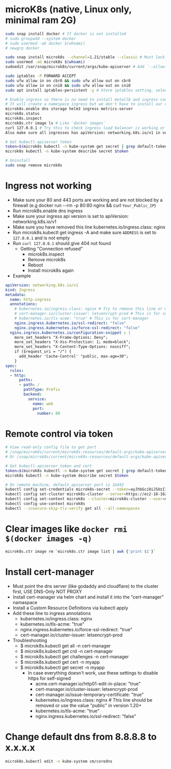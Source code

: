 microK8s (native, Linux only, minimal ram 2G)
=====
```sh
sudo snap install docker # If docker is not installed
# sudo groupadd --system docker
# sudo usermod -aG docker $(whoami)
# newgrp docker

sudo snap install microk8s --channel=1.21/stable --classic # Must lock the version number in case it upgrades itself
sudo usermod -aG microk8s $(whoami)
sudoedit /var/snap/microk8s/current/args/kube-apiserver # Add `--allow-privileged` && microk8s.stop && microk8s.start

sudo iptables -P FORWARD ACCEPT
sudo ufw allow in on cbr0 && sudo ufw allow out on cbr0
sudo ufw allow in on cni0 && sudo ufw allow out on cni0
sudo apt install iptables-persistent -y # Store iptables setting, select "Yes" when installing

# Enable ingress so there is no need to install metallb and ingress controller
# It will create a namespace ingress but we don't have to install our cluster into this namespace
microk8s.enable dns storage helm3 ingress metrics-server
microk8s.status
microk8s.inspect
microk8s.ctr image ls # Like `docker images`
curl 127.0.0.1 # Try this to check ingress load balancer is working or not
Also make sure all ingresses has apiVersion: networking.k8s.io/v1 in version 1.20+

# Get kubectl-apiserver token
token=$(microk8s kubectl -n kube-system get secret | grep default-token | cut -d " " -f1)
microk8s kubectl -n kube-system describe secret $token

# Uninstall
sudo snap remove microk8s
```

Ingress not working
=====
* Make sure your 80 and 443 ports are working and are not blocked by a firewall (e.g docker run --rm -p 80:80 nginx && curl `Your_Public_IP`)
* Run microk8s.enable dns ingress
* Make sure your ingress api version is set to apiVersion: networking.k8s.io/v1
* Make sure you have removed this line kubernetes.io/ingress.class: nginx
* Run microk8s.kubectl get ingress -A and make sure `ADDRESS` is set to `127.0.0.1` and is not empty
* Run `curl 127.0.0.1` should give 404 not found
  * Getting "Connection refused"
    * microk8s.inspect
    * Remove microk8s
    * Reboot
    * Install microk8s again
* Example
```yaml
apiVersion: networking.k8s.io/v1
kind: Ingress
metadata:
  name: http-ingress
  annotations:
    # kubernetes.io/ingress.class: nginx # Try to remove this line or maybe set it to "public"
    # cert-manager.io/cluster-issuer: letsencrypt-prod # This is for cert-manager
    # kubernetes.io/tls-acme: "true" # This is for cert-manager
    nginx.ingress.kubernetes.io/ssl-redirect: "false"
    nginx.ingress.kubernetes.io/force-ssl-redirect: "false"
  nginx.ingress.kubernetes.io/configuration-snippet : |
    more_set_headers "X-Frame-Options: Deny";
    more_set_headers "X-Xss-Protection: 1; mode=block";
    more_set_headers "X-Content-Type-Options: nosniff";
    if ($request_uri = "/") {
      add_header 'Cache-Control' "public, max-age=30";
    }
spec:
  rules:
  - http:
      paths:
      - path: /
        pathType: Prefix
        backend:
          service:
            name: web
            port:
              number: 80
```

Remote control via token
=====
```sh
# View read-only config file to get port
# /snap/microk8s/current/microk8s-resources/default-args/kube-apiserver
# Or /snap/microk8s/current/microk8s-resources/default-args/kube-apiserver

# Get kubectl-apiserver token and cert
token=$(microk8s kubectl -n kube-system get secret | grep default-token | cut -d " " -f1)
microk8s kubectl -n kube-system describe secret $token

# On remote machine, default apiserver port is 16443
kubectl config set-credentials microk8s-secret --token=ayJhbGciOiJSUzI1NiIsImtpZCI6Ilo5Y3RxN1dGU1diNmtBTHFNNmFSQ1lQR3hzVDZtWVR6NWRzVVV6R2Nsd0kifQ.eyJpc3MiOiJrdWJlcm5ldGVzL3NlcnZpY2VhY2NvdW50Iiwia3ViZXJuZXRlcy5pby9zZXJ2aWNlYWNjb3VudC9uYW1lc3BhY2UiOiJkZWZhdWx0Iiwia3ViZXJuZXRlcy5pby9zZXJ2aWNlYWNjb3VudC9zZWNyZXQubmFtZSI6ImRlZmF1bHQtdG9rZW4tczVjbW4iLCJrdWJlcm5ldGVzLmlvL3NlcnZpY2VhY2NvdW50L3NlcnZpY2UtYWNjb3VudC5uYW1lIjoiZGVmYXVsdCIsImt1YmVybmV0ZXMuaW8vc2VydmljZWFjY291bnQvc2VydmljZS1hY2NvdW50LnVpZCI6ImI5NGE0NjBjLTc2MDgtNDc5OC1hMzY2LTcxMmFiODI3NmNlYiIsInN1YiI6InN5c3RlbTpzZXJ2aWNlYWNjb3VudDpkZWZhdWx0OmRlZmF1bHQifQ.KNbZ9sD2sUAzNxwHuPg5QeJLqNXBCO5xwkwM-PXXJXxiZU8-DSPR-RBeCRYROdCiPAIhkxT4QQiS396g6Sc8hXDecsg3hwzL1XyDsby3a4YwXXVlUJyx7XBMQs2mi5Q_3zKWl-GGJTAbNJQZSL81Kzkuf51RpfkC_s5820Vbw5wPQzQ6_g9QeN5q3CEI63eliMs85KJo_53ifCKsUMq1V7buPputwFwp_6BoFYjYN6qvUqDYQGKbCHPJjRQ-jPsd2zKROTP9M691kldGdahqA-uo8c3i3p8GcCY11L0qJ27L3OLrBB9F7Pr3eq6mx4uA_ZEeb5IliepuTPIdWEeKag
kubectl config set-cluster microk8s-cluster --server=https://ec2-18-162-210-00.ap-east-1.compute.amazonaws.com:16443 --certificate-authority=$HOME/.ssh/microk8s.crt
kubectl config set-context microk8s --cluster=microk8s-cluster --user=microk8s-secret
kubectl config use-context microk8s
kubectl --insecure-skip-tls-verify get all --all-namespaces
```

Clear images like `docker rmi $(docker images -q)`
=====
```sh
microk8s.ctr image rm `microk8s.ctr image list | awk {'print $1'}`
```

Install cert-manager
=====
* Must point the dns server (like godaddy and cloudflare) to the cluster first, USE DNS-Only NOT PROXY
* Install cert-manager via helm chart and install it into the "cert-manager" namaspace
* Install a Custom Resource Definitions via kubectl apply
* Add these line to ingress annotations
    * kubernetes.io/ingress.class: nginx
    * kubernetes.io/tls-acme: "true"
    * nginx.ingress.kubernetes.io/force-ssl-redirect: "true"
    * cert-manager.io/cluster-issuer: letsencrypt-prod
* Troubleshooting
    * $ microk8s.kubectl get all -n cert-manager
    * $ microk8s.kubectl get crd -n cert-manager
    * $ microk8s.kubectl get challenges -n cert-manager
    * $ microk8s.kubectl get cert -n myapp
    * $ microk8s.kubectl get secret -n myapp
        * In case everything doesn't work, use these settings to disable https for self-signed
            * acme.cert-manager.io/http01-edit-in-place: "true"
            * cert-manager.io/cluster-issuer: letsencrypt-prod
            * cert-manager.io/issue-temporary-certificate: "true"
            * kubernetes.io/ingress.class: nginx # This line should be removed or use the value "public" in version 1.20+
            * kubernetes.io/tls-acme: "true"
            * nginx.ingress.kubernetes.io/ssl-redirect: "false"

Change default dns from 8.8.8.8 to x.x.x.x
=====
```sh
microk8s.kubectl edit -n kube-system cm/coredns
```

